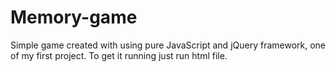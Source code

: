 # Memory-game

Simple game created with using pure JavaScript and jQuery framework, one of my first project.
To get it running just run html file.
